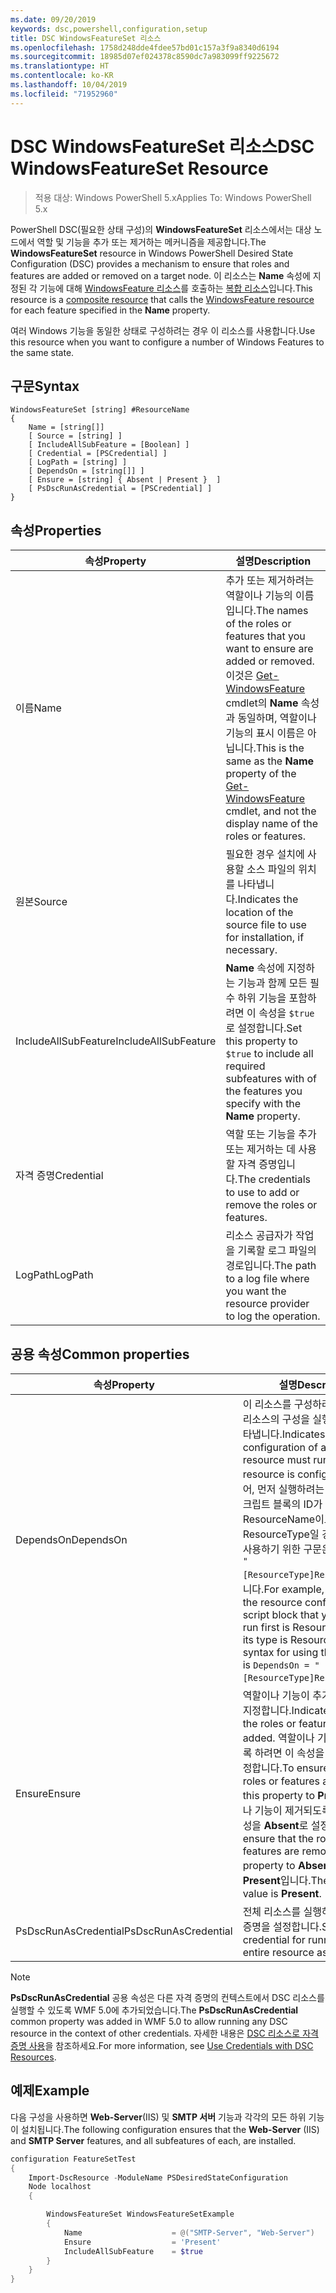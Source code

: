 ```yaml
---
ms.date: 09/20/2019
keywords: dsc,powershell,configuration,setup
title: DSC WindowsFeatureSet 리소스
ms.openlocfilehash: 1758d248dde4fdee57bd01c157a3f9a8340d6194
ms.sourcegitcommit: 18985d07ef024378c8590dc7a983099ff9225672
ms.translationtype: HT
ms.contentlocale: ko-KR
ms.lasthandoff: 10/04/2019
ms.locfileid: "71952960"
---
```

# <a name="dsc-windowsfeatureset-resource"></a><span data-ttu-id="270a0-103">DSC WindowsFeatureSet 리소스</span><span class="sxs-lookup"><span data-stu-id="270a0-103">DSC WindowsFeatureSet Resource</span></span>

> <span data-ttu-id="270a0-104">적용 대상: Windows PowerShell 5.x</span><span class="sxs-lookup"><span data-stu-id="270a0-104">Applies To: Windows PowerShell 5.x</span></span>

<span data-ttu-id="270a0-105">PowerShell DSC(필요한 상태 구성)의 **WindowsFeatureSet** 리소스에서는 대상 노드에서 역할 및 기능을 추가 또는 제거하는 메커니즘을 제공합니다.</span><span class="sxs-lookup"><span data-stu-id="270a0-105">The **WindowsFeatureSet** resource in Windows PowerShell Desired State Configuration (DSC) provides a mechanism to ensure that roles and features are added or removed on a target node.</span></span> <span data-ttu-id="270a0-106">이 리소스는 **Name** 속성에 지정된 각 기능에 대해 [WindowsFeature 리소스](windowsfeatureResource.md)를 호출하는 [복합 리소스](../../../resources/authoringResourceComposite.md)입니다.</span><span class="sxs-lookup"><span data-stu-id="270a0-106">This resource is a [composite resource](../../../resources/authoringResourceComposite.md) that calls the [WindowsFeature resource](windowsfeatureResource.md) for each feature specified in the **Name** property.</span></span>

<span data-ttu-id="270a0-107">여러 Windows 기능을 동일한 상태로 구성하려는 경우 이 리소스를 사용합니다.</span><span class="sxs-lookup"><span data-stu-id="270a0-107">Use this resource when you want to configure a number of Windows Features to the same state.</span></span>

## <a name="syntax"></a><span data-ttu-id="270a0-108">구문</span><span class="sxs-lookup"><span data-stu-id="270a0-108">Syntax</span></span>

```Syntax
WindowsFeatureSet [string] #ResourceName
{
    Name = [string[]]
    [ Source = [string] ]
    [ IncludeAllSubFeature = [Boolean] ]
    [ Credential = [PSCredential] ]
    [ LogPath = [string] ]
    [ DependsOn = [string[]] ]
    [ Ensure = [string] { Absent | Present }  ]
    [ PsDscRunAsCredential = [PSCredential] ]
}
```

## <a name="properties"></a><span data-ttu-id="270a0-109">속성</span><span class="sxs-lookup"><span data-stu-id="270a0-109">Properties</span></span>

|  <span data-ttu-id="270a0-110">속성</span><span class="sxs-lookup"><span data-stu-id="270a0-110">Property</span></span>  |  <span data-ttu-id="270a0-111">설명</span><span class="sxs-lookup"><span data-stu-id="270a0-111">Description</span></span>   |
|---|---|
|<span data-ttu-id="270a0-112">이름</span><span class="sxs-lookup"><span data-stu-id="270a0-112">Name</span></span> |<span data-ttu-id="270a0-113">추가 또는 제거하려는 역할이나 기능의 이름입니다.</span><span class="sxs-lookup"><span data-stu-id="270a0-113">The names of the roles or features that you want to ensure are added or removed.</span></span> <span data-ttu-id="270a0-114">이것은 [Get-WindowsFeature](/powershell/module/servermanager/get-windowsfeature?view=winserver2012r2-ps) cmdlet의 **Name** 속성과 동일하며, 역할이나 기능의 표시 이름은 아닙니다.</span><span class="sxs-lookup"><span data-stu-id="270a0-114">This is the same as the **Name** property of the [Get-WindowsFeature](/powershell/module/servermanager/get-windowsfeature?view=winserver2012r2-ps) cmdlet, and not the display name of the roles or features.</span></span> |
|<span data-ttu-id="270a0-115">원본</span><span class="sxs-lookup"><span data-stu-id="270a0-115">Source</span></span> |<span data-ttu-id="270a0-116">필요한 경우 설치에 사용할 소스 파일의 위치를 나타냅니다.</span><span class="sxs-lookup"><span data-stu-id="270a0-116">Indicates the location of the source file to use for installation, if necessary.</span></span> |
|<span data-ttu-id="270a0-117">IncludeAllSubFeature</span><span class="sxs-lookup"><span data-stu-id="270a0-117">IncludeAllSubFeature</span></span> |<span data-ttu-id="270a0-118">**Name** 속성에 지정하는 기능과 함께 모든 필수 하위 기능을 포함하려면 이 속성을 `$true`로 설정합니다.</span><span class="sxs-lookup"><span data-stu-id="270a0-118">Set this property to `$true` to include all required subfeatures with of the features you specify with the **Name** property.</span></span> |
|<span data-ttu-id="270a0-119">자격 증명</span><span class="sxs-lookup"><span data-stu-id="270a0-119">Credential</span></span> |<span data-ttu-id="270a0-120">역할 또는 기능을 추가 또는 제거하는 데 사용할 자격 증명입니다.</span><span class="sxs-lookup"><span data-stu-id="270a0-120">The credentials to use to add or remove the roles or features.</span></span> |
|<span data-ttu-id="270a0-121">LogPath</span><span class="sxs-lookup"><span data-stu-id="270a0-121">LogPath</span></span> |<span data-ttu-id="270a0-122">리소스 공급자가 작업을 기록할 로그 파일의 경로입니다.</span><span class="sxs-lookup"><span data-stu-id="270a0-122">The path to a log file where you want the resource provider to log the operation.</span></span> |

## <a name="common-properties"></a><span data-ttu-id="270a0-123">공용 속성</span><span class="sxs-lookup"><span data-stu-id="270a0-123">Common properties</span></span>

|<span data-ttu-id="270a0-124">속성</span><span class="sxs-lookup"><span data-stu-id="270a0-124">Property</span></span> |<span data-ttu-id="270a0-125">설명</span><span class="sxs-lookup"><span data-stu-id="270a0-125">Description</span></span> |
|---|---|
|<span data-ttu-id="270a0-126">DependsOn</span><span class="sxs-lookup"><span data-stu-id="270a0-126">DependsOn</span></span> |<span data-ttu-id="270a0-127">이 리소스를 구성하려면 먼저 다른 리소스의 구성을 실행해야 함을 나타냅니다.</span><span class="sxs-lookup"><span data-stu-id="270a0-127">Indicates that the configuration of another resource must run before this resource is configured.</span></span> <span data-ttu-id="270a0-128">예를 들어, 먼저 실행하려는 리소스 구성 스크립트 블록의 ID가 ResourceName이고 해당 형식이 ResourceType일 경우, 이 속성을 사용하기 위한 구문은 `DependsOn = "[ResourceType]ResourceName"`입니다.</span><span class="sxs-lookup"><span data-stu-id="270a0-128">For example, if the ID of the resource configuration script block that you want to run first is ResourceName and its type is ResourceType, the syntax for using this property is `DependsOn = "[ResourceType]ResourceName"`.</span></span> |
|<span data-ttu-id="270a0-129">Ensure</span><span class="sxs-lookup"><span data-stu-id="270a0-129">Ensure</span></span> |<span data-ttu-id="270a0-130">역할이나 기능이 추가되는지 여부를 지정합니다.</span><span class="sxs-lookup"><span data-stu-id="270a0-130">Indicates whether the roles or features are added.</span></span> <span data-ttu-id="270a0-131">역할이나 기능이 추가되도록 하려면 이 속성을 **Present**로 설정합니다.</span><span class="sxs-lookup"><span data-stu-id="270a0-131">To ensure that the roles or features are added, set this property to **Present**.</span></span> <span data-ttu-id="270a0-132">역할이나 기능이 제거되도록 하려면 이 속성을 **Absent**로 설정합니다.</span><span class="sxs-lookup"><span data-stu-id="270a0-132">To ensure that the roles or features are removed, set the property to **Absent**.</span></span> <span data-ttu-id="270a0-133">기본값은 **Present**입니다.</span><span class="sxs-lookup"><span data-stu-id="270a0-133">The default value is **Present**.</span></span> |
|<span data-ttu-id="270a0-134">PsDscRunAsCredential</span><span class="sxs-lookup"><span data-stu-id="270a0-134">PsDscRunAsCredential</span></span> |<span data-ttu-id="270a0-135">전체 리소스를 실행하기 위한 자격 증명을 설정합니다.</span><span class="sxs-lookup"><span data-stu-id="270a0-135">Sets the credential for running the entire resource as.</span></span> |

> [!NOTE]
> <span data-ttu-id="270a0-136">**PsDscRunAsCredential** 공용 속성은 다른 자격 증명의 컨텍스트에서 DSC 리소스를 실행할 수 있도록 WMF 5.0에 추가되었습니다.</span><span class="sxs-lookup"><span data-stu-id="270a0-136">The **PsDscRunAsCredential** common property was added in WMF 5.0 to allow running any DSC resource in the context of other credentials.</span></span> <span data-ttu-id="270a0-137">자세한 내용은 [ DSC 리소스로 자격 증명 사용](../../../configurations/runasuser.md)을 참조하세요.</span><span class="sxs-lookup"><span data-stu-id="270a0-137">For more information, see [Use Credentials with DSC Resources](../../../configurations/runasuser.md).</span></span>

## <a name="example"></a><span data-ttu-id="270a0-138">예제</span><span class="sxs-lookup"><span data-stu-id="270a0-138">Example</span></span>

<span data-ttu-id="270a0-139">다음 구성을 사용하면 **Web-Server**(IIS) 및 **SMTP 서버** 기능과 각각의 모든 하위 기능이 설치됩니다.</span><span class="sxs-lookup"><span data-stu-id="270a0-139">The following configuration ensures that the **Web-Server** (IIS) and **SMTP Server** features, and all subfeatures of each, are installed.</span></span>

```powershell
configuration FeatureSetTest
{
    Import-DscResource -ModuleName PSDesiredStateConfiguration
    Node localhost
    {

        WindowsFeatureSet WindowsFeatureSetExample
        {
            Name                    = @("SMTP-Server", "Web-Server")
            Ensure                  = 'Present'
            IncludeAllSubFeature    = $true
        }
    }
}
```